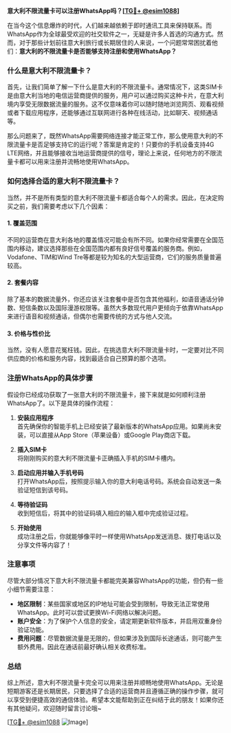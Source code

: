 **意大利不限流量卡可以注册WhatsApp吗？[[TG💪+ @esim1088](https://t.me/s/esim1088)]**

在当今这个信息爆炸的时代，人们越来越依赖于即时通讯工具来保持联系。而WhatsApp作为全球最受欢迎的社交软件之一，无疑是许多人首选的沟通方式。然而，对于那些计划前往意大利旅行或长期居住的人来说，一个问题常常困扰着他们：**意大利的不限流量卡是否能够支持注册和使用WhatsApp？**

### 什么是意大利不限流量卡？

首先，让我们简单了解一下什么是意大利的不限流量卡。通常情况下，这类SIM卡是由意大利当地的电信运营商提供的服务，用户可以通过购买这种卡片，在意大利境内享受无限数据流量的服务。这不仅意味着你可以随时随地浏览网页、观看视频或者下载应用程序，还能够通过互联网进行各种在线活动，比如聊天、视频通话等。

那么问题来了，既然WhatsApp需要网络连接才能正常工作，那么使用意大利的不限流量卡是否足够支持它的运行呢？答案是肯定的！只要你的手机设备支持4G LTE网络，并且能够接收当地运营商提供的信号，理论上来说，任何地方的不限流量卡都可以用来注册并流畅地使用WhatsApp。

### 如何选择合适的意大利不限流量卡？

当然，并不是所有类型的意大利不限流量卡都适合每个人的需求。因此，在决定购买之前，我们需要考虑以下几个因素：

#### 1. **覆盖范围**
不同的运营商在意大利各地的覆盖情况可能会有所不同。如果你经常需要在全国范围内移动，建议选择那些在全国范围内都有良好信号覆盖的服务商。例如，Vodafone、TIM和Wind Tre等都是较为知名的大型运营商，它们的服务质量普遍较高。

#### 2. **套餐内容**
除了基本的数据流量外，你还应该关注套餐中是否包含其他福利，如语音通话分钟数、短信条数以及国际漫游权限等。虽然大多数现代用户更倾向于依靠WhatsApp来进行语音和视频通话，但偶尔也需要传统的方式与他人交流。

#### 3. **价格与性价比**
当然，没有人愿意花冤枉钱。因此，在挑选意大利不限流量卡时，一定要对比不同供应商的价格和服务内容，找到最适合自己预算的那个选项。

### 注册WhatsApp的具体步骤

假设你已经成功获取了一张意大利的不限流量卡，接下来就是如何顺利注册WhatsApp了。以下是具体的操作流程：

1. **安装应用程序**  
   首先确保你的智能手机上已经安装了最新版本的WhatsApp应用。如果尚未安装，可以直接从App Store（苹果设备）或Google Play商店下载。

2. **插入SIM卡**  
   将刚刚购买的意大利不限流量卡正确插入手机的SIM卡槽内。

3. **启动应用并输入手机号码**  
   打开WhatsApp后，按照提示输入你的意大利电话号码。系统会自动发送一条验证短信到该号码。

4. **等待验证码**  
   收到短信后，将其中的验证码填入相应的输入框中完成验证过程。

5. **开始使用**  
   成功注册之后，你就能够像平时一样使用WhatsApp发送消息、拨打电话以及分享文件等内容了！

### 注意事项

尽管大部分情况下意大利不限流量卡都能完美兼容WhatsApp的功能，但仍有一些小细节需要注意：

- **地区限制**：某些国家或地区的IP地址可能会受到限制，导致无法正常使用WhatsApp。此时可以尝试更换Wi-Fi网络以解决问题。
- **账户安全**：为了保护个人信息的安全，请定期更新软件版本，并启用双重身份验证功能。
- **费用问题**：尽管数据流量是无限的，但如果涉及到国际长途通话，则可能产生额外费用。因此在通话前最好确认相关收费标准。

### 总结

综上所述，意大利不限流量卡完全可以用来注册并顺畅地使用WhatsApp。无论是短期游客还是长期居民，只要选择了合适的运营商并且遵循正确的操作步骤，就可以享受到便捷高效的通信体验。希望本文能帮助到正在纠结于此的朋友！如果你还有其他疑问，欢迎随时留言讨论哦~

[[TG💪+ @esim1088](https://t.me/s/esim1088) ![Image](https://i.postimg.cc/4NQfJmqS/Snipaste-2025-05-13-00-14-12.png)]